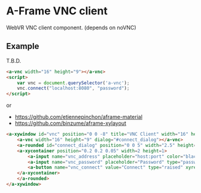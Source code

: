 # A-Frame VNC client

WebVR VNC client component. (depends on noVNC)

## Example

T.B.D.

```html
<a-vnc width="16" height="9"></a-vnc>
<script>
    var vnc = document.querySelector('a-vnc');
    vnc.connect("localhost:8080", "password");
</script>
```

or

- https://github.com/etiennepinchon/aframe-material
- https://github.com/binzume/aframe-xylayout

```html
<a-xywindow id="vnc" position="0 0 -8" title="VNC Client" width="16" height="9">
    <a-vnc width="16" height="9" dialog="#connect_dialog"></a-vnc>
    <a-rounded id="connect_dialog" position="0 0 5" width="2.5" height="1.5" radius="0.05">
    <a-xycontainer position="0.2 0.2 0.05" width=2 height=1>
        <a-input name="vnc_address" placeholder="host:port" color="black" width="1" xyrect="height:0.16"></a-input>
        <a-input name="vnc_password" placeholder="Password" type="password" color="black" width="1" xyrect="height:0.16"></a-input>
        <a-button name="vnc_connect" value="Connect" type="raised" xyrect="height:0.22" scale="0.5 0.5 0.5"></a-button>
    </a-xycontainer>
    </a-rounded>
</a-xywindow>
```
